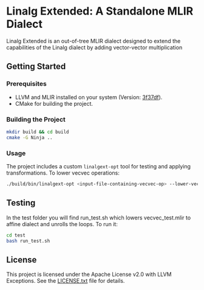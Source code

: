 # Linalg Extended: A Standalone MLIR Dialect

Linalg Extended is an out-of-tree MLIR dialect designed to extend the capabilities of the Linalg dialect by adding vector-vector multiplication

## Getting Started

### Prerequisites

- LLVM and MLIR installed on your system (Version: [3f37df](https://github.com/llvm/llvm-project/commit/3f37df5b711773bfd962b703b6d4178e6d16c076)).
- CMake for building the project.

### Building the Project

```bash
mkdir build && cd build
cmake -G Ninja ..
```

### Usage

The project includes a custom `linalgext-opt` tool for testing and applying transformations. To lower vecvec operations:
```bash
./build/bin/linalgext-opt <input-file-containing-vecvec-op> --lower-vecvec
```

## Testing

In the test folder you will find run_test.sh which lowers vecvec_test.mlir to affine dialect and unrolls the loops.
To run it:
```bash
cd test
bash run_test.sh
```
## License

This project is licensed under the Apache License v2.0 with LLVM Exceptions. See the [LICENSE.txt](LICENSE.txt) file for details.